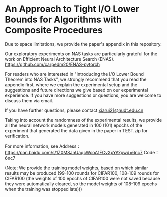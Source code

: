 # An Approach to Tight I/O Lower Bounds for Algorithms with Composite Procedures

Due to space limitations, we provide the paper's appendix in this repository.

Our exploratory experiments on NAS tasks are particularly grateful for the work on Efficient Neural Architecture Search (ENAS).
https://github.com/carpedm20/ENAS-pytorch

For readers who are interested in "Introducing the I/O Lower Bound Theorem into NAS Tasks", we strongly recommend that you read the appendix first, where we explain the experimental setup and the suggestions and future directions we give based on our experimental experience. If you have more suggestions or questions, you are welcome to discuss them via email.

If you have further questions, please contact xiarui21@nudt.edu.cn

Taking into account the randomness of the experimental results, we provide all the neural network models generated in 100 (101) epochs of the experiment that generated the data given in the paper in TEST.zip for verification.

For more information, see 
Address：https://pan.baidu.com/s/1Z0M8JnUaqcWcoA1FCvXpYA?pwd=6nc7 
Code：6nc7 

(Note: We provide the training model weights, based on which similar results may be produced (99-100 rounds for CIFAR100, 108-109 rounds for CIFAR100 (the weights of 100 epochs of CIFAR100 were not saved because they were automatically cleared, so the model weights of 108-109 epochs when the training was stopped late)))

